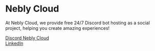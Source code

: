 # Nebly Cloud
At Nebly Cloud, we provide free 24/7 Discord bot hosting as a social project, helping you create amazing experiences!

[Discord Nebly Cloud](https://discord.gg/vsQAy4EDa2)<br>
[LinkedIn](https://www.linkedin.com/company/nebly/)
